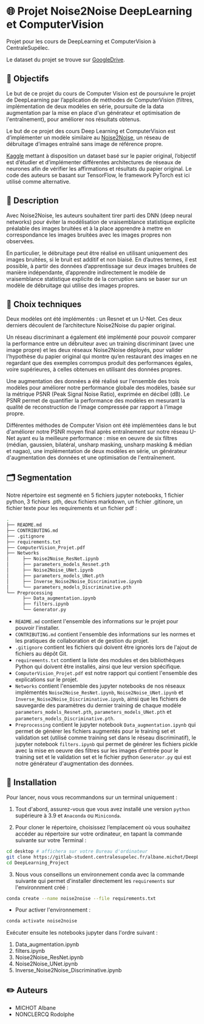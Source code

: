 # :globe_with_meridians: Projet Noise2Noise DeepLearning et ComputerVision
Projet pour les cours de DeepLearning et ComputerVision à CentraleSupélec.

Le dataset du projet se trouve sur [GoogleDrive](https://drive.google.com/drive/folders/1ibHySGXsBqP30s7mwOPyFWa1eA8NYo2J?usp=sharing).

## 🎯 Objectifs
Le but de ce projet du cours de Computer Vision est de poursuivre le projet de DeepLearning par l’application de méthodes de ComputerVision (filtres, implémentation de deux modèles en série, poursuite de la data augmentation par la mise en place d'un générateur et optimisation de l'entraînement), pour améliorer nos résultats obtenus.  

Le but de ce projet des cours Deep Learning et ComputerVision est d’implémenter un modèle similaire au [Noise2Noise](https://arxiv.org/pdf/1803.04189.pdf), un réseau de débruitage d’images entraîné sans image de référence propre.   

[Kaggle](https://www.kaggle.com/datasets/mehrdadkianiosh/noisy-images?resource=download) mettant à disposition un dataset basé sur le papier original, l’objectif est d’étudier et d’implémenter différentes architectures de réseaux de neurones afin de vérifier les affirmations et résultats du papier original. Le code des auteurs se basant sur TensorFlow, le framework PyTorch est ici utilisé comme alternative.

## :page_facing_up: Description
Avec Noise2Noise, les auteurs souhaitent tirer parti des DNN (deep neural networks) pour éviter la modélisation de vraisemblance statistique explicite préalable des images bruitées et à la place apprendre à mettre en correspondance les images bruitées avec les images propres non observées. 

En particulier, le débruitage peut être réalisé en utilisant uniquement des images bruitées, si le bruit est additif et non biaisé. En d’autres termes, il est possible, à partir des données d’apprentissage sur deux images bruitées de manière indépendante, d’apprendre indirectement le modèle de vraisemblance statistique explicite de la corruption sans se baser sur un modèle de débruitage qui utilise des images propres.

## 🤔 Choix techniques
Deux modèles ont été implémentés : un Resnet et un U-Net. Ces deux derniers découlent de l’architecture Noise2Noise du papier original. 

Un réseau discriminant a également été implémenté pour pouvoir comparer la performance entre un débruiteur avec un training discriminant (avec une image propre) et les deux réseaux Noise2Noise déployés, pour valider l'hypothèse du papier original qui montre qu’en restaurant des images en ne regardant que des exemples corrompus produit des performances égales, voire supérieures, à celles obtenues en utilisant des données propres. 

Une augmentation des données a été réalisé sur l'ensemble des trois modèles pour améliorer notre performance globale des modèles, basée sur la métrique PSNR (Peak Signal Noise Ratio), exprimée en décibel (dB). Le PSNR permet de quantifier la performance des modèles en mesurant la qualité de reconstruction de l’image compressée par rapport à l’image propre.

Différentes méthodes de Computer Vision ont été implémentées dans le but d'améliorer notre PSNR moyen final après entraînement sur notre réseau U-Net ayant eu la meilleure performance : mise en oeuvre de six filtres (médian, gaussien, bilatéral, unsharp masking, unsharp masking & médian et nagao), une implémentation de deux modèles en série, un générateur d'augmentation des données et une optimisation de l'entraînement.

## :card_index_dividers: Segmentation
Notre répertoire est segmenté en 5 fichiers jupyter notebooks, 1 fichier python, 3 fichiers .pth, deux fichiers markdown, un fichier .gitinore, un fichier texte pour les requirements et un fichier pdf :

```bash 
.
├── README.md
├── CONTRIBUTING.md
├── .gitignore
├── requirements.txt 
├── ComputerVision_Projet.pdf 
├── Networks
│     ├── Noise2Noise_ResNet.ipynb
│     ├── parameters_models_Resnet.pth
│     ├── Noise2Noise_UNet.ipynb
│     ├── parameters_models_UNet.pth
│     ├── Inverse_Noise2Noise_Discriminative.ipynb
│     └── parameters_models_Discriminative.pth
└── Preprocessing
      ├── Data_augmentation.ipynb
      ├── filters.ipynb
      └── Generator.py


```

- ``README.md`` contient l'ensemble des informations sur le projet pour pouvoir l'installer.
- ``CONTRIBUTING.md`` contient l'ensemble des informations sur les normes et les pratiques de collaboration et de gestion du projet.
- ``.gitignore`` contient les fichiers qui doivent être ignorés lors de l'ajout de fichiers au dépôt Git.
- ``requirements.txt`` contient la liste des modules et des bibliothèques Python qui doivent être installés, ainsi que leur version spécifique.
- ``ComputerVision_Projet.pdf`` est notre rapport qui contient l'ensemble des explications sur le projet.
- ``Networks`` contient l'ensemble des jupyter notebooks de nos réseaux implémentés ``Noise2Noise_ResNet.ipynb``, ``Noise2Noise_UNet.ipynb`` et ``Inverse_Noise2Noise_Discriminative.ipynb``, ainsi que les fichiers de sauvegarde des paramètres du dernier training de chaque modèle ``parameters_models_Resnet.pth``, ``parameters_models_UNet.pth`` et ``parameters_models_Discriminative.pth``.
- ``Preprocessing`` contient le jupyter notebook ``Data_augmentation.ipynb`` qui permet de générer les fichiers augmentés pour le training set et validation set (utilisé comme training set dans le réseau discriminatif), le jupyter notebook ``filters.ipynb`` qui permet de générer les fichiers pickle avec la mise en oeuvre des filtres sur les images d'entrée pour le training set et le validation set et le fichier python ``Generator.py`` qui est notre générateur d'augmentation des données.

## :wrench: Installation
Pour lancer, nous vous recommandons sur un terminal uniquement :

1. Tout d'abord, assurez-vous que vous avez installé une version `python` supérieure à 3.9 et `Anaconda` ou `Miniconda`.

2. Pour cloner le répertoire, choisissez l’emplacement où vous souhaitez accéder au répertoire sur votre ordinateur, en tapant la commande suivante sur votre Terminal :
```bash
cd desktop # affichera sur votre Bureau d'ordinateur 
git clone https://gitlab-student.centralesupelec.fr/albane.michot/DeepLearning_Project.git
cd DeepLearning_Project
```

3. Nous vous conseillons un environnement conda avec la commande suivante qui permet d'installer directement les `requirements` sur l'environnment créé : 
```bash
conda create --name noise2noise --file requirements.txt
```
- Pour activer l'environnement :
```bash
conda activate noise2noise
```

Exécuter ensuite les notebooks jupyter dans l'ordre suivant : 

1. Data_augmentation.ipynb 
2. filters.ipynb
3. Noise2Noise_ResNet.ipynb
4. Noise2Noise_UNet.ipynb
5. Inverse_Noise2Noise_Discriminative.ipynb

## :pencil2: Auteurs
- MICHOT Albane
- NONCLERCQ Rodolphe



